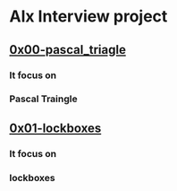 # Alx Interview project

## [0x00-pascal_triagle](https://github.com/jabez-abija2399/alx-interview/tree/main/0x00-pascal_triangle)
### It focus on 
### Pascal Traingle

## [0x01-lockboxes](https://github.com/jabez-abija2399/alx-interview/tree/main/0x01-lockboxes)
### It focus on 
### lockboxes


